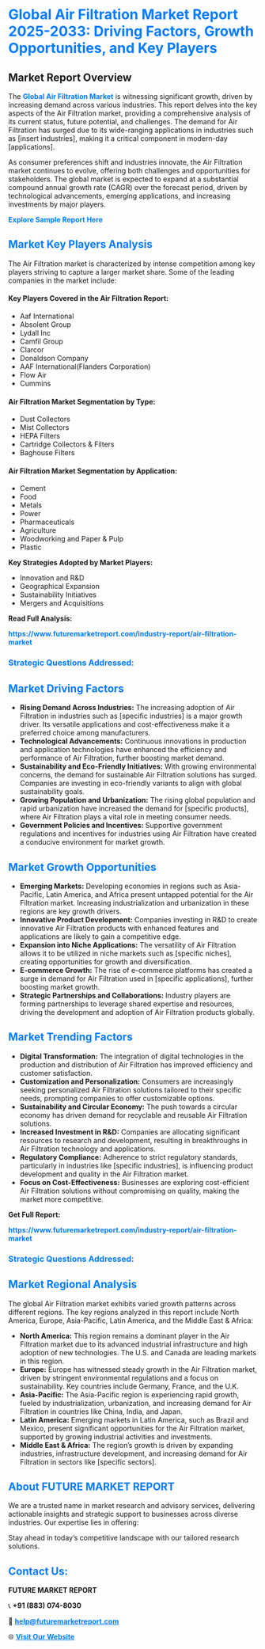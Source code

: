 <h1 style="color: #007BFF;">Global Air Filtration Market Report 2025-2033: Driving Factors, Growth Opportunities, and Key Players</h1>

<section id="overview">
<h2>Market Report Overview</h2>
<p>The <a href="https://www.futuremarketreport.com/industry-report/air-filtration-market" style="color: #007BFF; text-decoration: none;"><strong>Global Air Filtration Market</strong></a> is witnessing significant growth, driven by increasing demand across various industries. This report delves into the key aspects of the Air Filtration market, providing a comprehensive analysis of its current status, future potential, and challenges. The demand for Air Filtration has surged due to its wide-ranging applications in industries such as [insert industries], making it a critical component in modern-day [applications].</p>
<p>As consumer preferences shift and industries innovate, the Air Filtration market continues to evolve, offering both challenges and opportunities for stakeholders. The global market is expected to expand at a substantial compound annual growth rate (CAGR) over the forecast period, driven by technological advancements, emerging applications, and increasing investments by major players.</p>
</section>

<section id="overview">
<p><a href="https://www.futuremarketreport.com/request-sample/reportId=64230" style="color: #007BFF; text-decoration: none;"><strong>Explore Sample Report Here</strong></a></p>
</section>

<section id="key-players">
<h2 style="color: #007BFF;">Market Key Players Analysis</h2>
<p>The Air Filtration market is characterized by intense competition among key players striving to capture a larger market share. Some of the leading companies in the market include:</p>
<h4>Key Players Covered in the Air Filtration Report:</h4>
<ul><li>Aaf International</li><li>Absolent Group</li><li>Lydall Inc</li><li>Camfil Group</li><li>Clarcor</li><li>Donaldson Company</li><li>AAF International(Flanders Corporation)</li><li>Flow Air</li><li>Cummins</li></ul>
<h4>Air Filtration Market Segmentation by Type:</h4>
<ul><li>Dust Collectors</li><li>Mist Collectors</li><li>HEPA Filters</li><li>Cartridge Collectors &amp; Filters</li><li>Baghouse Filters</li></ul>

<h4>Air Filtration Market Segmentation by Application:</h4>
<ul><li>Cement</li><li>Food</li><li>Metals</li><li>Power</li><li>Pharmaceuticals</li><li>Agriculture</li><li>Woodworking and Paper &amp; Pulp</li><li>Plastic</li></ul>
<p><strong>Key Strategies Adopted by Market Players:</strong></p>
<ul>
<li>Innovation and R&D</li>
<li>Geographical Expansion</li>
<li>Sustainability Initiatives</li>
<li>Mergers and Acquisitions</li>
</ul>
</section>

<section>
<p><strong>Read Full Analysis: </strong></p><a href="https://www.futuremarketreport.com/industry-report/air-filtration-market" style="color: #007BFF; text-decoration: none;"><strong>https://www.futuremarketreport.com/industry-report/air-filtration-market</strong></a>
<h3 style="color: #007BFF;">Strategic Questions Addressed:</h3>
</section>

<section id="driving-factors">
<h2 style="color: #007BFF;">Market Driving Factors</h2>
<ul>
<li><strong>Rising Demand Across Industries:</strong> The increasing adoption of Air Filtration in industries such as [specific industries] is a major growth driver. Its versatile applications and cost-effectiveness make it a preferred choice among manufacturers.</li>
<li><strong>Technological Advancements:</strong> Continuous innovations in production and application technologies have enhanced the efficiency and performance of Air Filtration, further boosting market demand.</li>
<li><strong>Sustainability and Eco-Friendly Initiatives:</strong> With growing environmental concerns, the demand for sustainable Air Filtration solutions has surged. Companies are investing in eco-friendly variants to align with global sustainability goals.</li>
<li><strong>Growing Population and Urbanization:</strong> The rising global population and rapid urbanization have increased the demand for [specific products], where Air Filtration plays a vital role in meeting consumer needs.</li>
<li><strong>Government Policies and Incentives:</strong> Supportive government regulations and incentives for industries using Air Filtration have created a conducive environment for market growth.</li>
</ul>
</section>

<section id="growth-opportunities">
<h2 style="color: #007BFF;">Market Growth Opportunities</h2>
<ul>
<li><strong>Emerging Markets:</strong> Developing economies in regions such as Asia-Pacific, Latin America, and Africa present untapped potential for the Air Filtration market. Increasing industrialization and urbanization in these regions are key growth drivers.</li>
<li><strong>Innovative Product Development:</strong> Companies investing in R&D to create innovative Air Filtration products with enhanced features and applications are likely to gain a competitive edge.</li>
<li><strong>Expansion into Niche Applications:</strong> The versatility of Air Filtration allows it to be utilized in niche markets such as [specific niches], creating opportunities for growth and diversification.</li>
<li><strong>E-commerce Growth:</strong> The rise of e-commerce platforms has created a surge in demand for Air Filtration used in [specific applications], further boosting market growth.</li>
<li><strong>Strategic Partnerships and Collaborations:</strong> Industry players are forming partnerships to leverage shared expertise and resources, driving the development and adoption of Air Filtration products globally.</li>
</ul>
</section>

<section id="trending-factors">
<h2 style="color: #007BFF;">Market Trending Factors</h2>
<ul>
<li><strong>Digital Transformation:</strong> The integration of digital technologies in the production and distribution of Air Filtration has improved efficiency and customer satisfaction.</li>
<li><strong>Customization and Personalization:</strong> Consumers are increasingly seeking personalized Air Filtration solutions tailored to their specific needs, prompting companies to offer customizable options.</li>
<li><strong>Sustainability and Circular Economy:</strong> The push towards a circular economy has driven demand for recyclable and reusable Air Filtration solutions.</li>
<li><strong>Increased Investment in R&D:</strong> Companies are allocating significant resources to research and development, resulting in breakthroughs in Air Filtration technology and applications.</li>
<li><strong>Regulatory Compliance:</strong> Adherence to strict regulatory standards, particularly in industries like [specific industries], is influencing product development and quality in the Air Filtration market.</li>
<li><strong>Focus on Cost-Effectiveness:</strong> Businesses are exploring cost-efficient Air Filtration solutions without compromising on quality, making the market more competitive.</li>
</ul>
</section>

<section>
<p><strong>Get Full Report: </strong></p><a href="https://www.futuremarketreport.com/industry-report/air-filtration-market" style="color: #007BFF; text-decoration: none;"><strong>https://www.futuremarketreport.com/industry-report/air-filtration-market</strong></a>
<h3 style="color: #007BFF;">Strategic Questions Addressed:</h3>
</section>


<section id="regional-analysis">
<h2 style="color: #007BFF;">Market Regional Analysis</h2>
<p>The global Air Filtration market exhibits varied growth patterns across different regions. The key regions analyzed in this report include North America, Europe, Asia-Pacific, Latin America, and the Middle East & Africa:</p>
<ul>
<li><strong>North America:</strong> This region remains a dominant player in the Air Filtration market due to its advanced industrial infrastructure and high adoption of new technologies. The U.S. and Canada are leading markets in this region.</li>
<li><strong>Europe:</strong> Europe has witnessed steady growth in the Air Filtration market, driven by stringent environmental regulations and a focus on sustainability. Key countries include Germany, France, and the U.K.</li>
<li><strong>Asia-Pacific:</strong> The Asia-Pacific region is experiencing rapid growth, fueled by industrialization, urbanization, and increasing demand for Air Filtration in countries like China, India, and Japan.</li>
<li><strong>Latin America:</strong> Emerging markets in Latin America, such as Brazil and Mexico, present significant opportunities for the Air Filtration market, supported by growing industrial activities and investments.</li>
<li><strong>Middle East & Africa:</strong> The region’s growth is driven by expanding industries, infrastructure development, and increasing demand for Air Filtration in sectors like [specific sectors].</li>
</ul>
</section>

<footer>
<h2 style="color: #007BFF;">About FUTURE MARKET REPORT</h2>
<p>We are a trusted name in market research and advisory services, delivering actionable insights and strategic support to businesses across diverse industries. Our expertise lies in offering:</p>

<p>Stay ahead in today’s competitive landscape with our tailored research solutions.</p>

<h2 style="color: #007BFF;">Contact Us:</h2>
<p><strong>FUTURE MARKET REPORT</strong></p>
<p>📞 <strong>+91 (883) 074-8030</strong></p>
<p>📧 <strong><a href="mailto:help@futuremarketreport.com" style="color: #007BFF;">help@futuremarketreport.com</a></strong></p>
<p>🌐 <strong><a href="https://www.futuremarketreport.com/" style="color: #007BFF;">Visit Our Website</a></strong></p>
</footer>